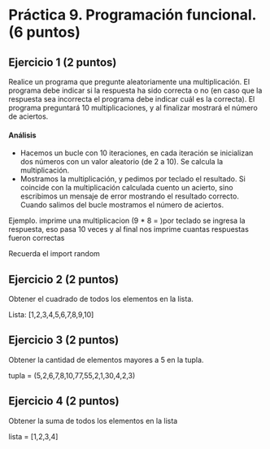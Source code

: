 # Práctica 9. Programación funcional. (6 puntos)
## Ejercicio 1 (2 puntos)
Realice un programa que pregunte aleatoriamente una multiplicación. El programa
debe indicar si la respuesta ha sido correcta o no (en caso que la respuesta sea
incorrecta el programa debe indicar cuál es la correcta). El programa preguntará
10 multiplicaciones, y al finalizar mostrará el número de aciertos.

#### Análisis
* Hacemos un bucle con 10 iteraciones, en cada iteración se inicializan dos
números con un valor aleatorio (de 2 a 10). Se calcula la multiplicación.
* Mostramos la multiplicación, y pedimos por teclado el resultado. Si
coincide con la multiplicación calculada cuento un acierto, sino escribimos un
mensaje de error mostrando el resultado correcto. Cuando salimos del bucle
mostramos el número de aciertos.

Ejemplo. imprime una multiplicacion (9 * 8 =  )por teclado se ingresa la respuesta, eso pasa 10 veces y al final nos imprime cuantas respuestas fueron correctas

Recuerda el import random

## Ejercicio 2 (2 puntos)
Obtener el cuadrado de todos los elementos en la lista.

Lista: [1,2,3,4,5,6,7,8,9,10]

## Ejercicio 3 (2 puntos)
Obtener la cantidad de elementos mayores a 5 en la tupla.

tupla = (5,2,6,7,8,10,77,55,2,1,30,4,2,3)

## Ejercicio 4 (2 puntos)
Obtener la suma de todos los elementos en la lista

lista = [1,2,3,4]
